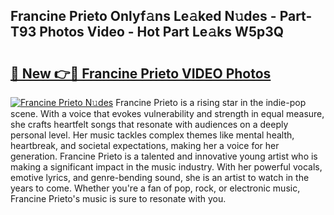 ## Francine Prieto Onlyf𝚊ns Le𝚊ked N𝚞des - Part-T93 Photos Video - Hot Part Le𝚊ks W5p3Q

# <h2><a href="http://ac19240.deff.icu/?id=Francine+Prieto">🔗 New 👉🔴 Francine Prieto VIDEO Photos</a></h2>

[![Francine Prieto N𝚞des](https://i.imgur.com/rIISA9y.gif)](http://ac19240.deff.icu/?id=Francine+Prieto)
Francine Prieto is a rising star in the indie-pop scene. With a voice that evokes vulnerability and strength in equal measure, she crafts heartfelt songs that resonate with audiences on a deeply personal level. Her music tackles complex themes like mental health, heartbreak, and societal expectations, making her a voice for her generation. Francine Prieto is a talented and innovative young artist who is making a significant impact in the music industry. With her powerful vocals, emotive lyrics, and genre-bending sound, she is an artist to watch in the years to come. Whether you're a fan of pop, rock, or electronic music, Francine Prieto's music is sure to resonate with you.
